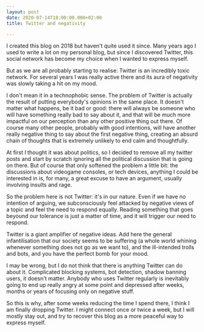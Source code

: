 ```yaml
---
layout: post
date: 2020-07-14T18:00:00.000+02:00
title: Twitter and negativity

---
```

I created this blog on 2018 but haven't quite used it since. Many years ago I used to write a lot on my personal blog, but since I discovered Twitter, this social network has become my choice when I wanted to express myself.

But as we are all probably starting to realise: Twitter is an incredibly toxic network. For several years I was really active there and its aura of negativity was slowly taking a hit on my mood.

I don't mean it in a technophobic sense. The problem of Twitter is actually the result of putting everybody's opinions in the same place. It doesn't matter what happens, be it bad or good: there will always be someone who will have something really bad to say about it, and that will be much more impactful on our perception than any other positive thing out there. Of course many other people, probably with good intentions, will have another really negative thing to say about the first negative thing, creating an absurd chain of thoughts that is extremely unlikely to end calm and thoughtfully.

At first I thought it was about politics, so I decided to remove all my twitter posts and start by scratch ignoring all the political discussion that is going on there. But of course that only softened the problem a little bit: the discussions about videogame consoles, or tech devices, anything I could be interested in is, for many, a great excuse to have an argument, usually involving insults and rage.

So the problem here is not Twitter: it's in our nature. Even if we have no intention of arguing, we subconsciously feel attacked by negative views of a topic and feel the need to respond equally. Reading something that goes beyound our tolerance is just a matter of time, and it will trigger our need to respond.

Twitter is a giant amplifier of negative ideas. Add here the general infantilisation that our society seems to be suffering (a whole world whining whenever something does not go as we want to), and the ill-intended trolls and bots, and you have the perfect bomb for your mood.

I may be wrong, but I do not think that there is anything Twitter can do about it. Complicated blocking systems, bot detection, shadow banning users, it doesn't matter. Anybody who uses Twitter regularly is inevitably going to end up really angry at some point and depressed after weeks, months or years of focusing only on negative stuff.

So this is why, after some weeks reducing the time I spend there, I think I am finally dropping Twitter. I might connect once or twice a week, but I will mostly stay out, and try to recover this blog as a more peaceful way to express myself.
